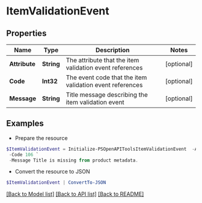 # ItemValidationEvent
## Properties

Name | Type | Description | Notes
------------ | ------------- | ------------- | -------------
**Attribute** | **String** | The attribute that the item validation event references | [optional] 
**Code** | **Int32** | The event code that the item validation event references | [optional] 
**Message** | **String** | Title message describing the item validation event | [optional] 

## Examples

- Prepare the resource
```powershell
$ItemValidationEvent = Initialize-PSOpenAPIToolsItemValidationEvent  -Attribute title `
 -Code 106 `
 -Message Title is missing from product metadata.
```

- Convert the resource to JSON
```powershell
$ItemValidationEvent | ConvertTo-JSON
```

[[Back to Model list]](../README.md#documentation-for-models) [[Back to API list]](../README.md#documentation-for-api-endpoints) [[Back to README]](../README.md)

